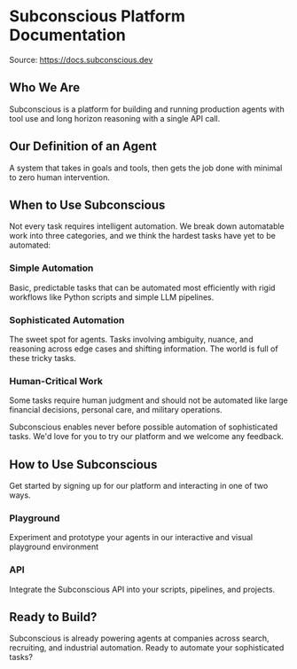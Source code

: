 # Subconscious Platform Documentation

Source: https://docs.subconscious.dev

## Who We Are

Subconscious is a platform for building and running production agents with tool use and long horizon reasoning with a single API call.

## Our Definition of an Agent

A system that takes in goals and tools, then gets the job done with minimal to zero human intervention.

## When to Use Subconscious

Not every task requires intelligent automation. We break down automatable work into three categories, and we think the hardest tasks have yet to be automated:

### Simple Automation

Basic, predictable tasks that can be automated most efficiently with rigid workflows like Python scripts and simple LLM pipelines.

### Sophisticated Automation

The sweet spot for agents. Tasks involving ambiguity, nuance, and reasoning across edge cases and shifting information. The world is full of these tricky tasks.

### Human-Critical Work

Some tasks require human judgment and should not be automated like large financial decisions, personal care, and military operations.

Subconscious enables never before possible automation of sophisticated tasks. We'd love for you to try our platform and we welcome any feedback.

## How to Use Subconscious

Get started by signing up for our platform and interacting in one of two ways.

### Playground

Experiment and prototype your agents in our interactive and visual playground environment

### API

Integrate the Subconscious API into your scripts, pipelines, and projects.

## Ready to Build?

Subconscious is already powering agents at companies across search, recruiting, and industrial automation. Ready to automate your sophisticated tasks?
